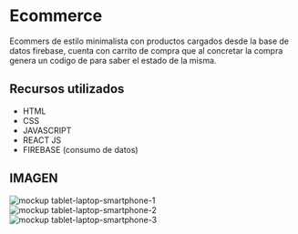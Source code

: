 # Ecommerce

Ecommers de estilo minimalista con productos cargados desde la base de datos firebase, cuenta con carrito de compra que al concretar la compra genera un codigo de para saber el estado de la misma.

## Recursos utilizados

- HTML
- CSS
- JAVASCRIPT
- REACT JS 
- FIREBASE (consumo de datos)

## IMAGEN
![mockup tablet-laptop-smartphone-1](https://user-images.githubusercontent.com/95658189/206040315-ee69a8e9-773a-4016-a058-0802fb5d7a89.jpg)
![mockup tablet-laptop-smartphone-2](https://user-images.githubusercontent.com/95658189/206040381-dee96a21-68b3-491b-8327-b2b73c5ddcf9.jpg)
![mockup tablet-laptop-smartphone-3](https://user-images.githubusercontent.com/95658189/206040394-35e17e2f-3642-476d-a051-f79c1ee3c2fe.jpg)
